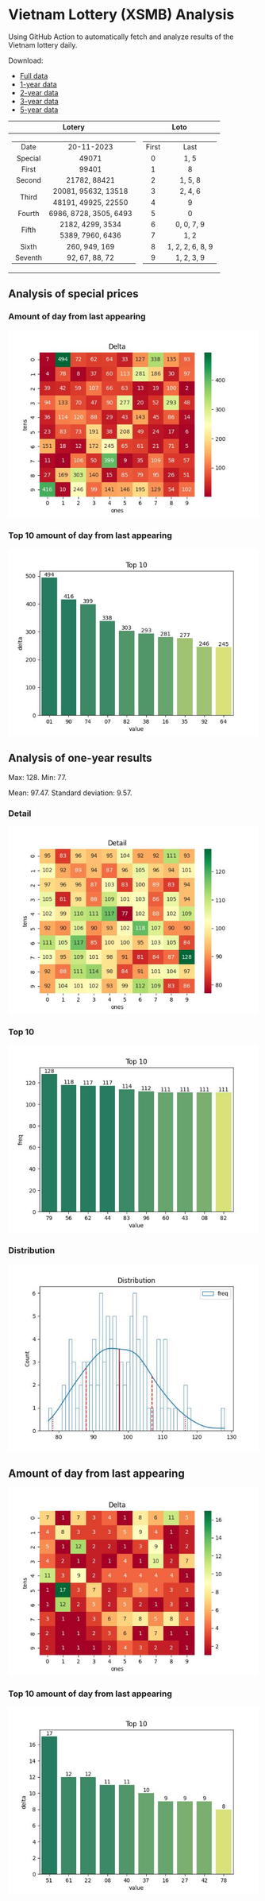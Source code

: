# Vietnam Lottery (XSMB) Analysis

Using GitHub Action to automatically fetch and analyze results of the Vietnam lottery daily.

Download:

* [Full data](https://raw.githubusercontent.com/khiemdoan/vietnam-lottery-xsmb-analysis/main/results/xsmb.csv)
* [1-year data](https://raw.githubusercontent.com/khiemdoan/vietnam-lottery-xsmb-analysis/main/results/xsmb_1_year.csv)
* [2-year data](https://raw.githubusercontent.com/khiemdoan/vietnam-lottery-xsmb-analysis/main/results/xsmb_2_year.csv)
* [3-year data](https://raw.githubusercontent.com/khiemdoan/vietnam-lottery-xsmb-analysis/main/results/xsmb_3_year.csv)
* [5-year data](https://raw.githubusercontent.com/khiemdoan/vietnam-lottery-xsmb-analysis/main/results/xsmb_5_year.csv)

| Lotery      | Loto |
| :-----------: | :-----------: |
| <table><tr><td>Date</td><td>20-11-2023</td></tr><tr><td>Special</td><td>49071</td></tr><tr><td>First</td><td>99401</td></tr><tr><td>Second</td><td>21782, 88421</td></tr><tr><td rowspan="2">Third</td><td>20081, 95632, 13518</td></tr><tr><td>48191, 49925, 22550</td></tr><tr><td>Fourth</td><td>6986, 8728, 3505, 6493</td></tr><tr><td rowspan="2">Fifth</td><td>2182, 4299, 3534</td></tr><tr><td>5389, 7960, 6436</td></tr><tr><td>Sixth</td><td>260, 949, 169</td></tr><tr><td>Seventh</td><td>92, 67, 88, 72</td></tr></table> | <table><tr><td>First</td><td>Last</td></tr><tr><td>0</td><td>1, 5</td></tr><tr><td>1</td><td>8</td></tr><tr><td>2</td><td>1, 5, 8</td></tr><tr><td>3</td><td>2, 4, 6</td></tr><tr><td>4</td><td>9</td></tr><tr><td>5</td><td>0</td></tr><tr><td>6</td><td>0, 0, 7, 9</td></tr><tr><td>7</td><td>1, 2</td></tr><tr><td>8</td><td>1, 2, 2, 6, 8, 9</td></tr><tr><td>9</td><td>1, 2, 3, 9</td></tr></table> |


<h2>Analysis of special prices</h2>

<h3>Amount of day from last appearing</h3>

![Delta](images/special_delta.jpg)

<h3>Top 10 amount of day from last appearing</h3>

![Delta top 10](images/special_delta_top_10.jpg)

<h2>Analysis of one-year results</h2>

Max: 128. Min: 77.

Mean: 97.47. Standard deviation: 9.57.

<h3>Detail</h3>

![Detail](images/heatmap.jpg)

<h3>Top 10</h3>

![Top 10](images/top-10.jpg)

<h3>Distribution</h3>

![Distribution](images/distribution.jpg)

<h2>Amount of day from last appearing</h2>

![Delta](images/delta.jpg)

<h3>Top 10 amount of day from last appearing</h3>

![Delta top 10](images/delta_top_10.jpg)
